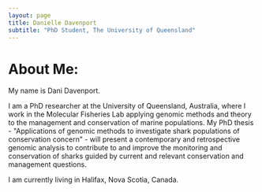 ```yaml
---
layout: page
title: Danielle Davenport
subtitle: "PhD Student, The University of Queensland"
---
```

# About Me:

My name is Dani Davenport.

I am a PhD researcher at the University of Queensland, Australia, where I work in the Molecular Fisheries Lab applying genomic methods and theory to the management and conservation of marine populations. My PhD thesis - "Applications of genomic methods to investigate shark populations of conservation concern" - will present a contemporary and retrospective genomic analysis to contribute to and improve the monitoring and conservation of sharks guided by current and relevant conservation and management questions.

I am currently living in Halifax, Nova Scotia, Canada.
